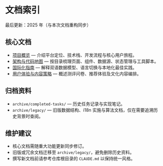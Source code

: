 # 文档索引

最后更新：2025 年（与本次文档重构同步）

## 核心文档
- [项目概览](overview.md) — 介绍平台定位、技术栈、开发流程与核心用户旅程。
- [架构与代码地图](architecture.md) — 按目录梳理页面、组件、数据源、状态管理与工具脚本。
- [国际化指南](internationalization.md) — 解释双语数据模型、语言切换与本地化最佳实践。
- [用户体验与内容策略](user-experience.md) — 概述测评问卷、推荐体验及文化内容编排。

## 归档资料
- `archive/completed-tasks/` — 历史任务记录与实现笔记。
- `archive/legacy/` — 旧版数据结构、i18n 实施与算法文档，仅在需要追溯历史背景时查阅。

## 维护建议
- 核心文档需随重大功能更新同步修订。
- 旧版或冗余文档迁移至 `archive/legacy/`，避免删除历史资料。
- 撰写新文档前请参考仓库根目录的 `CLAUDE.md` 以保持统一风格。
